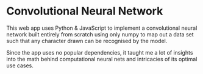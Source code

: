 # Convolutional Neural Network

This web app uses Python & JavaScript to implement a convolutional neural network built entirely from scratch using only numpy to map out a data set such that any character drawn can be recognised by the model.

Since the app uses no popular dependencies, it taught me a lot of insights into the math behind computational neural nets and intricacies of its optimal use cases.
